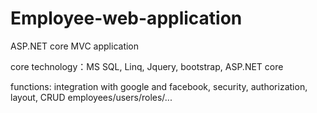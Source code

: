 # Employee-web-application
ASP.NET core MVC application

core technology：MS SQL, Linq, Jquery, bootstrap, ASP.NET core

functions: integration with google and facebook, security, authorization, layout, CRUD employees/users/roles/...
